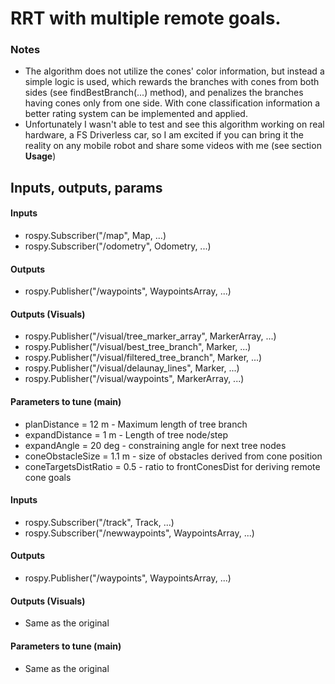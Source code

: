 # RRT with multiple remote goals.

### Notes
- The algorithm does not utilize the cones' color information, but instead a simple logic is used, which rewards the branches with cones from both sides (see findBestBranch(...) method), and penalizes the branches having cones only from one side. With cone classification information a better rating system can be implemented and applied.
- Unfortunately I wasn't able to test and see this algorithm working on real hardware, a FS Driverless car, so I am excited if you can bring it the reality on any mobile robot and share some videos with me (see section **Usage**)


## Inputs, outputs, params

#### Inputs
- rospy.Subscriber("/map", Map, ...)
- rospy.Subscriber("/odometry", Odometry, ...)

#### Outputs
- rospy.Publisher("/waypoints", WaypointsArray, ...)

#### Outputs (Visuals)
- rospy.Publisher("/visual/tree_marker_array", MarkerArray, ...)
- rospy.Publisher("/visual/best_tree_branch", Marker, ...)
- rospy.Publisher("/visual/filtered_tree_branch", Marker, ...)
- rospy.Publisher("/visual/delaunay_lines", Marker, ...)
- rospy.Publisher("/visual/waypoints", MarkerArray, ...)

#### Parameters to tune (main)
- planDistance = 12 m - Maximum length of tree branch
- expandDistance = 1 m - Length of tree node/step
- expandAngle = 20 deg - constraining angle for next tree nodes
- coneObstacleSize = 1.1 m - size of obstacles derived from cone position
- coneTargetsDistRatio = 0.5 - ratio to frontConesDist for deriving remote cone goals




#### Inputs
- rospy.Subscriber("/track", Track, ...)
- rospy.Subscriber("/newwaypoints", WaypointsArray, ...)

#### Outputs
- rospy.Publisher("/waypoints", WaypointsArray, ...)

#### Outputs (Visuals)
- Same as the original

#### Parameters to tune (main)
- Same as the original

